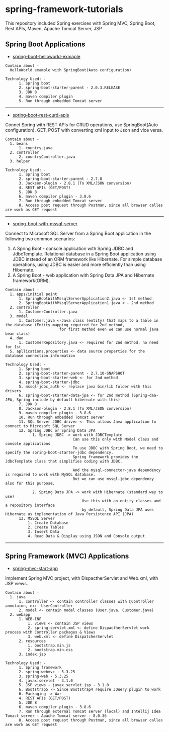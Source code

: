 # spring-framework-tutorials
This repository included Spring exercises with Spring MVC, Spring Boot, Rest APIs, Maven, Apache Tomcat Server, JSP

## Spring Boot Applications

* [spring-boot-helloworld-exmaple](#spring-boot-helloworld-exmaple)

```
Contain about - 
  HelloWorld example with SpringBoot(Auto configuration)

Technology Used: - 
      1. Spring boot
      2. spring-boot-starter-parent - 2.0.3.RELEASE
      3. JDK 8
      4. maven compiler plugin
      5. Run through embedded Tomcat server
  ```
------------------------------------------------------------------
* [spring-boot-rest-curd-apis](#spring-boot-rest-curd-apis)

 Connet Spring with REST APIs for CRUD operations, use SpringBoot(Auto configuration).
 GET, POST with converting xml input to Json and vice versa.
```
Contain about - 
  1. beans
      1. country.java
  2. controller
      2. countryController.java
  3. helper

Technology Used: - 
      1. Spring boot
      2. spring-boot-starter-parent - 2.7.8
      3. Jackson-plugin - 2.8.1 (To XML/JSON conversion)
      4. REST APIs (GET/POST)
      5. JDK 8
      6. maven compiler plugin - 3.8.6
      7. Run through embedded Tomcat server
      8. Access post request through Postman, since all browser calles are work as GET request
  ```
  ------------------------------------------------------------------
* [spring-boot-with-mssql-server](#spring-boot-with-mssql-server)

Connect to Microsoft SQL Server from a Spring Boot application in the following two common scenarios:
  1. A Spring Boot - console application with Spring JDBC and JdbcTemplate.
                     Relational database in a Spring Boot application using JDBC instead of an ORM framework like Hibernate. 
                     For simple database operations, using JDBC is easier and more efficiently than using Hibernate.
  2. A Spring Boot - web application with Spring Data JPA and Hibernate framework(ORM).

```
Contain about - 
  1. apps/initial point
      1. SpringBootWithMssqlServerApplication2.java <- 1st method
      2. SpringBootWithMssqlServerApplication1.java < - 2nd method
  2. controller
      1. CustomerController.java
  3. model
      1. Customer.java <-Java class (entity) that maps to a table in the database (Entity mapping required for 2nd method, 
                        for first method even we can use normal java bean class)
  4. dao
      1. CustomerRepository.java <- required for 2nd method, no need for 1st
  5. apllications.properties <- data source properties for the database connection information

Technology Used: - 
      1. Spring boot
      2. spring-boot-starter-parent - 2.7.10-SNAPSHOT
      3. spring-boot-starter-web <- for 2nd method
      4. spring-boot-starter-jdbc
      5. mssql-jdbc_auth <- replace java bin/lib folder with this drivers
      6. spring-boot-starter-data-jpa <- for 2nd method (Spring-daa-JPA, Spring include by default hibernate with this)
      7. JDK 8
      8. Jackson-plugin - 2.8.1 (To XML/JSON conversion)
      9. maven compiler plugin - 3.8.6
      10. Run through embedded Tomcat server
      11. SQL Server JDBC driver <- This allows Java application to connect to Microsoft SQL Server
      12. Spring JDBC or Spring Data JPA 
            1. Spring JDBC -> work with JDBCTemplate
                              Can use this only with Model class and console applications
                              To use JDBC with Spring Boot, we need to specify the spring-boot-starter-jdbc dependency.
                              Spring framework provides the JdbcTemplate class that simplifies coding with JDBC.
                              
                              And the mysql-connector-java dependency is required to work with MySQL database. 
                              But we can use mssql-jdbc dependency also for this purpose.

            2. Spring Data JPA -> work with Hibernate (standard way to use)
                                  Use this with an entity classes and a repository interface
                                  by default, Spring Data JPA uses Hibernate as implementation of Java Persistence API (JPA)
      13. MSSQL Server
          1. Create Database
          2. Create Tables
          3. Insert Data
          4. Read Data & Display using JSON and Console output
  ```
  ------------------------------------------------------------------
  ## Spring Framework (MVC) Applications
  * [spring-mvc-start-app](#spring-mvc-start-app)

 Implement Spring MVC project, with DispactherServlet and Web.xml, with JSP views.
 
```
Contain about - 
  1. java
      1. controller <- contain controller classes with @Controller annotaion, ex:- UserController
      2. model <- contain model classes (User.java, Customer.java)
  2. webapp
      1. WEB-INF
          1. views <- contain JSP views
          2. spring-servlet.xml <- define DispactherServlet work process with Controller packages & Views
          3. web.xml <- define DispatcherServlet
      2. resources
          1. bootstrap.min.js
          2. bootstrap.min.css
      3. index.jsp

Technology Used: - 
      1. Spring framework
      2. spring-webmvc - 5.3.25
      3. spring-web - 5.3.25
      4. javax.servlet - 3.1.0
      5. JSP views - javax.servlet.jsp - 3.1.0
      6. Bootstrap5 -> Since Bootstrap4 require JQuery plugin to work
      6. Packaging -> War
      4. REST APIs (GET/POST)
      5. JDK 8
      6. maven compiler plugin - 3.8.6
      7. Run through external Tomcat server (local) and Intellij Idea Tomact server - Apache Tomcat server - 8.0.36
      8. Access post request through Postman, since all browser calles are work as GET request
  
  
